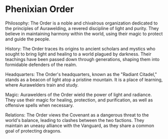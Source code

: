 # Phenixian Order

Philosophy: The Order is a noble and chivalrous organization dedicated to the principles of Aurawelding, a revered discipline of light and purity. They believe in maintaining harmony within the world, using their magic to protect and guide the people.

History: The Order traces its origins to ancient scholars and mystics who sought to bring light and healing to a world plagued by darkness. Their teachings have been passed down through generations, shaping them into formidable defenders of the realm.

Headquarters: The Order's headquarters, known as the "Radiant Citadel," stands as a beacon of light atop a pristine mountain. It is a place of learning, where Aurawelders train and study.

Magic: Aurawelders of the Order wield the power of light and radiance. They use their magic for healing, protection, and purification, as well as offensive spells when necessary.

Relations: The Order views the Covenant as a dangerous threat to the world's balance, leading to clashes between the two factions. They maintain an uneasy alliance with the Vanguard, as they share a common goal of protecting dragons.
